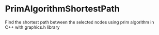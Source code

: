 # PrimAlgorithmShortestPath
Find the shortest path between the selected nodes using prim algorithm in C++ with graphics.h library
